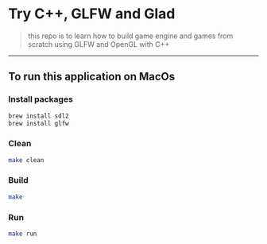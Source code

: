 # Try C++, GLFW and Glad

> this repo is to learn how to build game engine and games from scratch using GLFW and OpenGL with C++

---

## To run this application on MacOs

### Install packages

```bash
brew install sdl2
brew install glfw
```

### Clean

```Bash
make clean
```

### Build

```Bash
make
```

### Run

```Bash
make run
```
